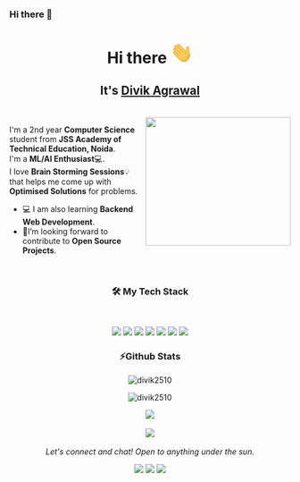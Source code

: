 ### Hi there 👋

<!--
**divik2510/divik2510** is a ✨ _special_ ✨ repository because its `README.md` (this file) appears on your GitHub profile.

Here are some ideas to get you started:

- 🔭 I’m currently working on ...
- 🌱 I’m currently learning ...
- 👯 I’m looking to collaborate on ...
- 🤔 I’m looking for help with ...
- 💬 Ask me about ...
- 📫 How to reach me: ...
- 😄 Pronouns: ...
- ⚡ Fun fact: ...
-->
<h1 align="center">Hi there <img src="https://raw.githubusercontent.com/ABSphreak/ABSphreak/master/gifs/Hi.gif" width="40px"></h1>
<h2 align="center"> It's <a  href="https://www.linkedin.com/in/divik-agrawal-b45325208/"> Divik Agrawal</a></h2>
<br>

<img align='right' src="https://i.pinimg.com/originals/53/71/2f/53712f9fa2e10657e355400cbbad9310.gif" width="260" height="230">

I'm a 2nd year **Computer Science** student from **JSS Academy of Technical Education, Noida**.<br> 
I'm a **ML/AI Enthusiast**💻.<br>
I love **Brain Storming Sessions**💡 that helps me come up with **Optimised Solutions** for problems. 

<!-- - 🛠 I’m currently focusing on **Data Structures and Algorithms** to get better at **Problem Solving Skills**. -->
- 💻 I am also learning **Backend Web Development**.
- 💬I’m looking forward to contribute to **Open Source Projects**.

<br>
<h3 align="center">🛠 My Tech Stack</h3>
<br>
<p align="center"><img src="https://img.shields.io/badge/Python-ED8B00?style=for-the-badge&logo=python&logoColor=white/"> <img src="https://img.shields.io/badge/Django-ED8B00?style=for-the-badge&logo=django&logoColor=white/"/> <img src="https://img.shields.io/badge/C-00599C?style=for-the-badge&logo=c&logoColor=white"/>  <img src="https://img.shields.io/badge/HTML5-E34F26?style=for-the-badge&logo=html5&logoColor=white"/> <img src="https://img.shields.io/badge/CSS-239120?&style=for-the-badge&logo=css3&logoColor=white"/> <img src="https://img.shields.io/badge/JavaScript-F7DF1E?style=for-the-badge&logo=javascript&logoColor=black"/>  <img src="https://img.shields.io/badge/Markdown-000000?style=for-the-badge&logo=markdown&logoColor=white"/> 
</p>
<h3 align="center">⚡Github Stats</h3>
<p align="center">
  <img align="center" src="https://github-readme-stats.vercel.app/api?username=divik2510&show_icons=true&hide=stars,issues&count_private=true&theme=radical" alt="divik2510" />
</p>

<p align="center">
  <img src="https://github-readme-stats.vercel.app/api/top-langs/?username=divik2510&layout=compact&langs_count=10&count_private=true&theme=radical" alt="divik2510" />
</p>

<p align="center">
  <img src="http://github-readme-streak-stats.herokuapp.com?user=divik2510&theme=radical" />
</p>
<p align="center">
  <img src ="https://komarev.com/ghpvc/?username=divik2510&style=plastic&color=f72585"/>
</p>

<p align="center">
  <i>Let's connect and chat! Open to anything under the sun.</i>

  <p align="center">
    <a href="https://twitter.com/agrawal_divik" alt="Twitter"><img src="https://raw.githubusercontent.com/jayehernandez/jayehernandez/3f5402efef9a0ae89211a6e04609558e862ca616/readme/twitter-fill.svg"></a>
    <a href="https://www.linkedin.com/in/divik-agrawal-b45325208/" alt="Linkedin"><img src="https://raw.githubusercontent.com/jayehernandez/jayehernandez/3f5402efef9a0ae89211a6e04609558e862ca616/readme/linkedin-fill.svg"></a>
    <a href="divikagrawal2510@gmail.com" alt="Contact me"><img src="https://raw.githubusercontent.com/jayehernandez/jayehernandez/3f5402efef9a0ae89211a6e04609558e862ca616/readme/mail-fill.svg"></a>

  </p>

